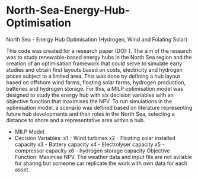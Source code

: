 # North-Sea-Energy-Hub-Optimisation
North Sea - Energy Hub Optimisation (Hydrogen, Wind and Folating Solar)

This code was created for a research paper (DOI: ). 
The aim of the research was to study renewable-based energy hubs in the North Sea region and the creation of an optimisation framework that could serve to simulate early studies and obtain first layouts based on costs, electricity and hydrogen prices subject to a limited area. This was done by defining a hub layout based on offshore wind farms, floating solar farms, hydrogen production, batteries and hydrogen storage. For this, a MILP optimisation model was designed to study the energy hub with six decision variables with an objective function that maximises the NPV. To run simulations in the optimisation model, a scenario was defined based on literature representing future hub developments and their roles in the North Sea, selecting a distance to shore and a representative area within a hub.

- MILP Model.
- Decision Variables:
  x1 - Wind turbines
  x2 - Floating solar installed capacity
  x3 - Battery capacity
  x4 - Electrolyser capacity
  x5 - compressor capacity
  x6 - hydrogen storage capacity
  Objective Function: Maximise NPV. 
  The weather data and input file are not avilable for sharing but someone car replicate the work with own data for each asset. 
